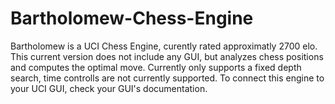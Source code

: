 # Bartholomew-Chess-Engine
Bartholomew is a UCI Chess Engine, curently rated approximatly 2700 elo. This current version does not include any GUI, but analyzes chess positions and computes the optimal move. Currently only supports a fixed depth search, time controlls are not currently supported. To connect this engine to your UCI GUI, check your GUI's documentation. 


